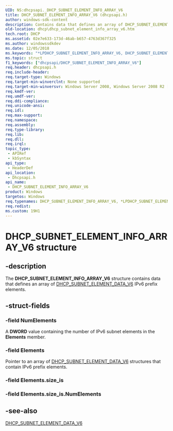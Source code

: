 ```yaml
---
UID: NS:dhcpsapi._DHCP_SUBNET_ELEMENT_INFO_ARRAY_V6
title: DHCP_SUBNET_ELEMENT_INFO_ARRAY_V6 (dhcpsapi.h)
author: windows-sdk-content
description: Contains data that defines an array of DHCP_SUBNET_ELEMENT_DATA_V6 IPv6 prefix elements.
old-location: dhcp\dhcp_subnet_element_info_array_v6.htm
tech.root: DHCP
ms.assetid: 02e7e633-173d-46ab-b657-4763d367f325
ms.author: windowssdkdev
ms.date: 12/05/2018
ms.keywords: "*LPDHCP_SUBNET_ELEMENT_INFO_ARRAY_V6, DHCP_SUBNET_ELEMENT_INFO_ARRAY_V6, DHCP_SUBNET_ELEMENT_INFO_ARRAY_V6 structure [DHCP], PDHCP_SUBNET_ELEMENT_INFO_ARRAY_V6, PDHCP_SUBNET_ELEMENT_INFO_ARRAY_V6 structure pointer [DHCP], dhcp.dhcp_subnet_element_info_array_v6, dhcpsapi/DHCP_SUBNET_ELEMENT_INFO_ARRAY_V6, dhcpsapi/PDHCP_SUBNET_ELEMENT_INFO_ARRAY_V6"
ms.topic: struct
f1_keywords: ["dhcpsapi/DHCP_SUBNET_ELEMENT_INFO_ARRAY_V6"]
req.header: dhcpsapi.h
req.include-header: 
req.target-type: Windows
req.target-min-winverclnt: None supported
req.target-min-winversvr: Windows Server 2008, Windows Server 2008 R2 [desktop apps only]
req.kmdf-ver: 
req.umdf-ver: 
req.ddi-compliance: 
req.unicode-ansi: 
req.idl: 
req.max-support: 
req.namespace: 
req.assembly: 
req.type-library: 
req.lib: 
req.dll: 
req.irql: 
topic_type:
 - APIRef
 - kbSyntax
api_type:
 - HeaderDef
api_location:
 - Dhcpsapi.h
api_name:
 - DHCP_SUBNET_ELEMENT_INFO_ARRAY_V6
product: Windows
targetos: Windows
req.typenames: DHCP_SUBNET_ELEMENT_INFO_ARRAY_V6, *LPDHCP_SUBNET_ELEMENT_INFO_ARRAY_V6
req.redist: 
ms.custom: 19H1
---
```


# DHCP_SUBNET_ELEMENT_INFO_ARRAY_V6 structure


## -description


The <b>DHCP_SUBNET_ELEMENT_INFO_ARRAY_V6</b> structure contains data that defines an array of <a href="https://docs.microsoft.com/previous-versions/windows/desktop/api/dhcpsapi/ns-dhcpsapi-_dhcp_subnet_element_data_v6">DHCP_SUBNET_ELEMENT_DATA_V6</a> IPv6 prefix elements.


## -struct-fields




### -field NumElements

A <b>DWORD</b> value containing the number of IPv6 subnet elements in the <b>Elements</b> member.


### -field Elements

Pointer to an array of <a href="https://docs.microsoft.com/previous-versions/windows/desktop/api/dhcpsapi/ns-dhcpsapi-_dhcp_subnet_element_data_v6">DHCP_SUBNET_ELEMENT_DATA_V6</a> structures that contain IPv6 prefix elements.


### -field Elements.size_is

 


### -field Elements.size_is.NumElements

 




## -see-also




<a href="https://docs.microsoft.com/previous-versions/windows/desktop/api/dhcpsapi/ns-dhcpsapi-_dhcp_subnet_element_data_v6">DHCP_SUBNET_ELEMENT_DATA_V6</a>
 

 

